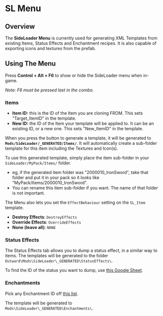 # SL Menu

## Overview
The <b>SideLoader Menu</b> is currently used for generating XML Templates from existing Items, Status Effects and Enchantment recipes. It is also capable of exporting icons and textures from the prefab.

## Using The Menu

Press <b>Control + Alt + F6</b> to show or hide the SideLoader menu when in-game.

<i>Note: F6 must be pressed last in the combo.</i>

### Items

* <b>Item ID:</b> this is the ID of the Item you are cloning FROM. This sets "Target_ItemID" in the template.
* <b>New ID:</b> the ID of the Item your template will be applied to. It can be an existing ID, or a new one. This sets "New_ItemID" in the template.

When you press the button to generate a template, it will be generated to <b>`Mods/SideLoader/_GENERATED/Items/`</b>. It will automatically create a sub-folder template for this item including the Textures and Icon(s).

To use this generated template, simply place the item sub-folder in your `SideLoader/MyPack/Items/` folder.
* eg, if the generated item folder was "2000010_IronSword", take that folder and put it in your pack so it looks like "MyPack/Items/2000010_IronSword".
* You can rename this item sub-folder if you want. The name of that folder is not important.

The Menu also lets you set the `EffectBehaviour` setting on the `SL_Item` template.

* <b>Destroy Effects</b>: `DestroyEffects`
* <b>Override Effects</b>: `OverrideEffects`
* <b>None (leave all)</b>: `NONE`

### Status Effects

The Status Effects tab allows you to dump a status effect, in a similar way to items. The templates will be generated to the folder `Outward\Mods\SideLoader\_GENERATED\StatusEffects\`.

To find the ID of the status you want to dump, use [this Google Sheet](https://docs.google.com/spreadsheets/d/1btxPTmgeRqjhqC5dwpPXWd49-_tX_OVLN1Uvwv525K4/edit#gid=1969601658).

### Enchantments

Pick any Enchantment ID off [this list](https://github.com/sinaioutlander/Outward-SideLoader/blob/master/Resources/Enchantments.txt).

The template will be generated to `Mods\SideLoader\_GENERATED\Enchantments\`.